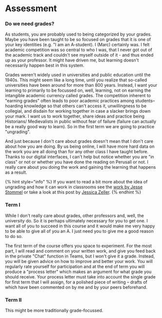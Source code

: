 # Assessment

### Do we need grades?

As students, you are probably used to being categorized by your grades. Maybe you have been taught to be so focused on grades that it is one of your key identities \(e.g. "I am an A-student\). I \(Marc\) certainly was. I felt academic competition was so central to who I was, that I never got out of the academic track and couldn't see myself outside of it - and thus ended up as your professor. It might have driven me, but learning doesn't necessarily happen best in this system. 

Grades weren't widely used in universities and public education until the 1940s. This might seem like a long time, until you realize that so-called universities have been around for more than 800 years. Instead, I want your learning to primarily to be focussed on, well, learning, not on earning the intangible academic currency called grades. The competition inherent to "earning grades" often leads to poor academic practices among students– hoarding knowledge so that others can't access it, unwillingness to be collegial, and disdain for working together in case a slacker brings down your mark. I want us to work together, share ideas and practice being Historians/ Medievalists in public without fear of failure \(failure can actually be a really good way to learn\). So in the first term we are going to practice "ungrading".

And just because I don't care about grades doesn't mean that I don't care about how you are doing. By us being online, I will have more hard data on the work you are all doing than for any other class I have taught before. Thanks to our digital interfaces, I can't help but notice whether you are "in class" or not or whether you have done the reading on Perusall or not. I really care about you doing the work and gaining the learning that happens as a result. 

{% hint style="info" %}
If you want to read a bit more about the idea of ungrading and how it can work in classrooms see the [work by Jesse Stommel](https://www.jessestommel.com/how-to-ungrade/) or take a look at this post by [Jessica Zeller](https://www.jessicazeller.net/blog/pedagogy-for-end-times). 
{% endhint %}

### Term I 

While I don't really care about grades, other professors and, well, the university do. So it is perhaps ultimately necessary for you to get one. I want all of you to succeed in this course and it would make me very happy to be able to give all of you an A.  I just need you to give me a good reason to do so.  

The first term of the course offers you space to experiment. For the most part, I will read and comment on your written work, and give you feed back in the private "Chat" function in Teams, but I won't give it a grade. Instead, you will be given advice on how to improve and better your work. You will regularly rate yourself for participation and at the end of term you will produce a "process letter" which makes an argument for what grade you should receive. Your process letter must take into account the single grade for first term that I will assign, for a polished piece of writing – drafts of which have been commented on by me and by your peers beforehand.

### Term II 

This might be more traditionally grade-focussed. 




